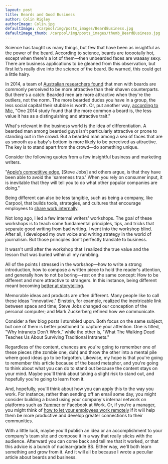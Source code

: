 ```yaml
---
layout: post
title: Beards and Good Business
author: Colin Rigley
authorImage: Colin.jpg
defaultImage: /carpool/img/posts_images/BeardBusiness.jpg
defaultImage_thumb: /carpool/img/posts_images/thumb_BeardBusiness.jpg
---
```

Science has taught us many things, but few that have been as insightful as the power of the beard. According to science, beards are tooootally hot, except when there's a lot of them—then unbearded faces are waaaay sexy. There are business applications to be gleaned from this observation, but first let’s really dive into the science of the beard. Be warned, this could get a little hairy. 

<!--more-->
 
In 2014, a team of [Australian researchers found](http://rsbl.royalsocietypublishing.org/content/10/4/20130958) that men with beards are commonly perceived to be more attractive than their shaven counterparts. But there's a catch: Bearded men are more attractive when they're the outliers, not the norm. The more bearded dudes you have in a group, the less social capital their stubble is worth. Or, put another way, [according to Mic](http://mic.com/articles/114488/science-explains-why-guys-with-beards-and-tattoos-have-a-dating-edge), "One 2014 study found that the more common a beard is, the less value it has as a distinguishing and attractive trait." 
 
What's relevant in the business world is the idea of differentiation. A bearded man among bearded guys isn't particularly attractive or prone to standing out in the crowd. But a bearded man among a sea of faces that are as smooth as a baby's bottom is more likely to be perceived as attractive. The key is to stand apart from the crowd—do something unique.

Consider the following quotes from a few insightful business and marketing writers.
 
"[Apple’s competitive edge](http://www.helpscout.net/blog/why-steve-jobs-never-listened-to-his-customers/), [Steve Jobs] and others argue, is that they have been able to avoid the 'sameness trap.' When you rely on consumer input, it is inevitable that they will tell you to do what other popular companies are doing." 
 
Being different can also be less tangible, such as being a company, like Carpool, that builds tools, strategies, and cultures that encourage employees to [share work internally](https://carpoolagency.sharepoint.com/sites/carpool/default.html#!/post/701).
 
Not long ago, I led a few internal writers' workshops. The goal of these workshops is to teach some fundamental principles, tips, and tricks that separate good writing from bad writing. I went into the workshop blind. After all, I developed my own voice and writing strategy in the world of journalism. But those principles don’t perfectly translate to business.
 
It wasn't until after the workshop that I realized the true value and the lesson that was buried within all my rambling.
 
All of the points I stressed in the workshop—how to write a strong introduction, how to compose a written piece to hold the reader's attention, and generally how to not be boring—rest on the same concept: How to be different and more attractive to strangers. In this instance, being different meant becoming [better at storytelling](http://carpoolagency.com/carpool/pdf/aocasestudy.pdf).
 
Memorable ideas and products are often different. Many people like to call these ideas "innovative." Einstein, for example, realized the inextricable link between space and time; Steve Jobs changed our conception of the personal computer; and Mark Zuckerberg refined how we communicate. 

Consider a few blog posts I stumbled upon. Both focus on the same subject, but one of them is better positioned to capture your attention. One is titled, "Why Intranets Don't Work,” while the other is, "What The Walking Dead Teaches Us About Surviving Traditional Intranets."
 
Regardless of the content, chances are you're going to remember one of these pieces (the zombie one, duh) and throw the other into a mental pile where good ideas go to be forgotten. Likewise, my hope is that you're going to remember this article because of the beard metaphor, and you're going to think about what you can do to stand out because the content stays on your mind. Maybe you'll think about taking a slight risk to stand out, and hopefully you're going to learn from it.
 
And, hopefully, you'll think about how you can apply this to the way you work. For instance, rather than sending off an email some day, you might consider building a brand using your company's internal network on platforms such as [Yammer](http://carpoolagency.com/articles/5-Arguments-Against-Going-Social-and-How-to-Combat-Them.html) or Facebook at Work. Or, if you're a manager, you might think of [how to let your employees work remotely](http://carpoolagency.com/articles/Carpool-Asks-Employees-to-Work-Remotely-for-One-Month.html) if it will help them be more productive and develop greater connections to their communities.
 
With a little luck, maybe you'll publish an idea or an accomplishment to your company's team site and compose it in a way that really sticks with the audience. Afterward you can come back and tell me that it worked, or that this advice is a bunch of nuclear-grade BS. Either way, we'll both learn something and grow from it. And it will all be because I wrote a peculiar article about beards and business. 
